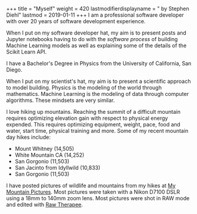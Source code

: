 +++
title = "Myself"
weight = 420
lastmodifierdisplayname = " by Stephen Diehl"
lastmod = 2019-01-11
+++
I am a professional software developer with over 20 years of software development experience.

When I put on my software developer hat, my aim is to present posts and Jupyter notebooks having to do with the *software process* of building Machine Learning models as well as explaining some of the details of the Scikit Learn API.

I have a Bachelor's Degree in Physics from the University of California, San Diego.

When I put on my scientist's hat, my aim is to present a scientific approach to model building.  Physics is the modeling of the world through mathematics.  Machine Learning is the modeling of data through computer algorithms.  These mindsets are very similar.

I love hiking up mountains.  Reaching the summit of a difficult mountain requires optimizing elevation gain with respect to physical energy expended.  This requires optimizing equipment, weight, pace, food and water, start time, physical training and more.  Some of my recent mountain day hikes include:

* Mount Whitney (14,505)
* White Mountain CA (14,252)
* San Gorgonio (11,503)
* San Jacinto from Idyllwild (10,833)
* San Gorgonio (11,503)

I have posted pictures of wildlife and mountains from my hikes at [My Mountain Pictures](https://mountainwinds.smugmug.com).  Most pictures were taken with a Nikon D7100 DSLR using a 18mm to 140mm zoom lens.  Most pictures were shot in RAW mode and edited with [Raw Therapee](https://rawtherapee.com/).
